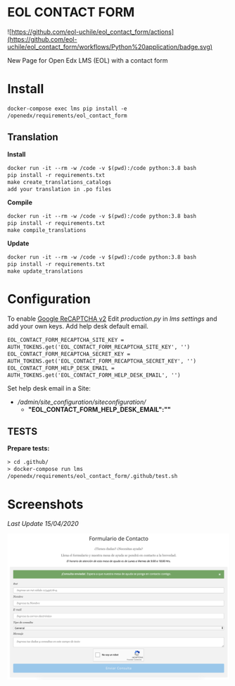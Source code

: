 # EOL CONTACT FORM

![https://github.com/eol-uchile/eol_contact_form/actions](https://github.com/eol-uchile/eol_contact_form/workflows/Python%20application/badge.svg)

New Page for Open Edx LMS (EOL) with a contact form

# Install

    docker-compose exec lms pip install -e /openedx/requirements/eol_contact_form

## Translation

**Install**

    docker run -it --rm -w /code -v $(pwd):/code python:3.8 bash
    pip install -r requirements.txt
    make create_translations_catalogs
    add your translation in .po files

**Compile**

    docker run -it --rm -w /code -v $(pwd):/code python:3.8 bash
    pip install -r requirements.txt
    make compile_translations

**Update**

    docker run -it --rm -w /code -v $(pwd):/code python:3.8 bash
    pip install -r requirements.txt
    make update_translations


# Configuration

To enable [Google ReCAPTCHA v2](https://www.google.com/recaptcha/) Edit *production.py* in *lms settings* and add your own keys. Add help desk default email.

    EOL_CONTACT_FORM_RECAPTCHA_SITE_KEY = AUTH_TOKENS.get('EOL_CONTACT_FORM_RECAPTCHA_SITE_KEY', '')
    EOL_CONTACT_FORM_RECAPTCHA_SECRET_KEY = AUTH_TOKENS.get('EOL_CONTACT_FORM_RECAPTCHA_SECRET_KEY', '')
    EOL_CONTACT_FORM_HELP_DESK_EMAIL = AUTH_TOKENS.get('EOL_CONTACT_FORM_HELP_DESK_EMAIL', '')

Set help desk email in a Site:
- */admin/site_configuration/siteconfiguration/*
    - **"EOL_CONTACT_FORM_HELP_DESK_EMAIL":""**

## TESTS
**Prepare tests:**

    > cd .github/
    > docker-compose run lms /openedx/requirements/eol_contact_form/.github/test.sh

# Screenshots
*Last Update 15/04/2020*

<p align="center">
<img width="600" src="examples/lms_form.png">
</p>
